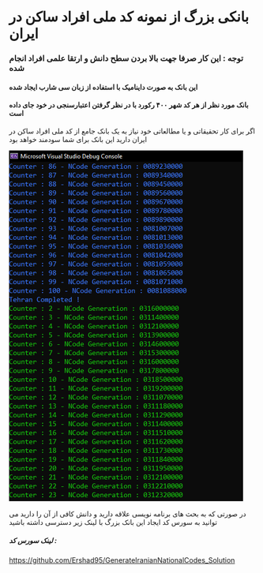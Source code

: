 #  بانکی بزرگ از نمونه کد ملی افراد ساکن در ایران
### توجه : این کار صرفا جهت بالا بردن سطح دانش و ارتقا علمی افراد انجام شده 
#### این بانک به صورت داینامیک با استفاده از زبان سی شارب ایجاد شده 
#### بانک مورد نظر از هر کد شهر ۴۰۰ رکورد با در نظر گرفتن اعتبارسنجی در خود جای داده است
اگر برای کار تحقیقاتی و یا مطالعاتی خود نیاز به یک بانک جامع از کد ملی افراد ساکن در ایران دارید این بانک برای شما سودمند خواهد بود

<img src="https://raw.githubusercontent.com/Ershad95/GenerateIranianNationalCodes_Solution/master/src.png"/>


در صورتی که به بحث های برنامه نویسی علاقه دارید و دانش کافی از آن را دارید می توانید به سورس کد ایجاد این بانک بزرگ با لینک زیر دسترسی  داشته باشید

##### لینک سورس کد :
https://github.com/Ershad95/GenerateIranianNationalCodes_Solution
